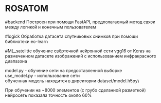 # ROSATOM

#backend
Построен при помощи FastAPI, предполагаемый метод связи
между логикой и конечным пользователем

#logick
Обработка датасета спутниковых снимков при помощи библиотеки 
eo-learn


#ML_satelitte
обучение свёрточной нейронной сети vgg16 от Keras на размеченном
датасете изображений с использованием инфракрасного диапазона

model.py - обучение сети на предоставленной выборке \
use_model.py - использование сети\
обученная модель находится в директории dataset/model.h5py\


При обучении на ~8000 элементов (с грубо сделанной разметкой) 
нейросеть показала точность около 60%